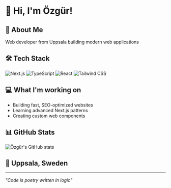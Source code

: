 # 👋 Hi, I'm Özgür!

## 🚀 About Me
Web developer from Uppsala building modern web applications

## 🛠️ Tech Stack
![Next.js](https://img.shields.io/badge/-Next.js-000000?style=flat&logo=next.js)
![TypeScript](https://img.shields.io/badge/-TypeScript-3178C6?style=flat&logo=typescript&logoColor=white)
![React](https://img.shields.io/badge/-React-61DAFB?style=flat&logo=react&logoColor=black)
![Tailwind CSS](https://img.shields.io/badge/-Tailwind_CSS-38B2AC?style=flat&logo=tailwind-css&logoColor=white)

## 💻 What I'm working on
- Building fast, SEO-optimized websites
- Learning advanced Next.js patterns
- Creating custom web components

## 📊 GitHub Stats
![Özgür's GitHub stats](https://github-readme-stats.vercel.app/api?username=YOURUSERNAME&show_icons=true&theme=dark)

## 📍 Uppsala, Sweden

---
*"Code is poetry written in logic"*
